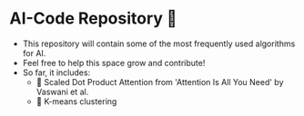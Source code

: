 # AI-Code Repository 🤖
- This repository will contain some of the most frequently used algorithms for AI. 
- Feel free to help this space grow and contribute!
- So far, it includes:
  - 🔹 Scaled Dot Product Attention from 'Attention Is All You Need' by Vaswani et al.
  - 🔹 K-means clustering
